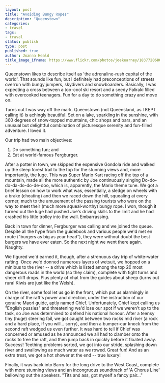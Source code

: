 ```yaml
---
layout: post
title: "Avoiding Bungy Ropes"
description: "Queenstown"
categories:
- travel
tags:
- travel
status: publish
type: post
published: true
author: Joanna Heald
title_image_iframe: https://www.flickr.com/photos/joekearney/18377206802/in/album-72157652379606419/player/
---
```


Queenstown likes to describe itself as 'the adrenaline-rush capital of the world'. That sounds like fun, but I definitely had preconceptions of streets overrun with bungy jumpers, skydivers and snowboarders. Basically, I was expecting a cross between a too-cool ski resort and a seedy Faliraki filled with overcooked teenagers. Fun for a day to do something crazy and move on.

Turns out I was way off the mark. Queenstown (not Queensland, as I KEPT calling it) is achingly beautiful. Set on a lake, sparkling in the sunshine, with 360 degrees of snow-topped mountains, chic shops and bars, and an unusual but delightful combination of picturesque serenity and fun-filled adventure. I loved it.

Our trip had two main objectives:

1. Do something fun; and
1. Eat at world-famous Fergburger.

After a potter in town, we skipped the expensive Gondola ride and walked up the steep forest trail to the top for the stunning views and, more importantly, the luge. This was Super Mario Kart racing off the top of a mountain, made all the more authentic by Joe continuously singing Do-do-do-da-do-do-de-doo, which is, apparently, the Mario theme tune. We got a brief lesson on how to work what was, essentially, a sledge on wheels with a brake (cheating) and then we raced down the hill, squealing at every corner, much to the amusement of the passing tourists who were on the way to meet their (much more squeal-worthy) bungy rope. I won, though it turned out the luge had pushed Joe's driving skills to the limit and he had crashed his little trolley into the wall. Embarrassing. 

Back in town for dinner, Fergburger was calling and we joined the queue. Despite all the hype from the guidebook and various people we'd met en route ("burgers as big as your head"), they were without doubt the best burgers we have ever eaten. So the next night we went there again. Naughty.

We figured we'd earned it, though, after a strenuous day trip of white-water rafting. Once we'd donned numerous layers of wetsuit, we hopped on a minibus to the river -- a drive which is listed among the top 20 most dangerous roads in the world (so they claim), complete with tight turns and sheer cliff drops. Plus plenty of chat from the guides about sheep (turns out rural Kiwis are just like the Welsh).

On the river, some fool let us go in the front, which put us alarmingly in charge of the raft's power and direction, under the instruction of our genuine Maori guide, aptly named Chief. Unfortunately, Chief kept calling us "English pussies" and threatening we'd lose our spot if we weren't up to the task, so Joe was determined to defend his national honour. After a teensy tiny (huge) steering fail, we got caught between two rocks mid river (a rock and a hard place, if you will... sorry), and then a bumper-car knock from the second raft wedged us even further. It was hard to tell if Chief was concerned or amused as he announced we all had to clamber onto the rocks to free the raft, and then jump back in quickly before it floated away. Success! Teething problems sorted, we got into our stride, splashing down river and swallowing as much water as we rowed. Great fun! And as an extra treat, we got a hot shower at the end -- true luxury!

Finally, it was back into Barry for the long drive to the West Coast, complete with more stunning views and an incongruous soundtrack of 'A Chorus Line' bellowing out the speakers. "Tits and ass, got myself a fancy pair..."
